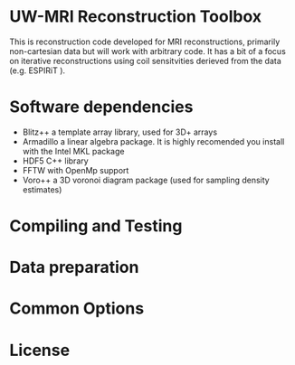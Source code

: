 # UW-MRI Reconstruction Toolbox
This is reconstruction code developed for MRI reconstructions, primarily non-cartesian data but will work with arbitrary code. It has a bit of a focus on iterative reconstructions using coil sensitvities derieved from the data (e.g. ESPIRiT ). 

# Software dependencies
* Blitz++ a template array library, used for 3D+ arrays
* Armadillo a linear algebra package. It is highly recomended you install with the Intel MKL package
* HDF5 C++ library
* FFTW with OpenMp support 
* Voro++ a 3D voronoi diagram package (used for sampling density estimates)

# Compiling and Testing

# Data preparation

# Common Options

# License 
